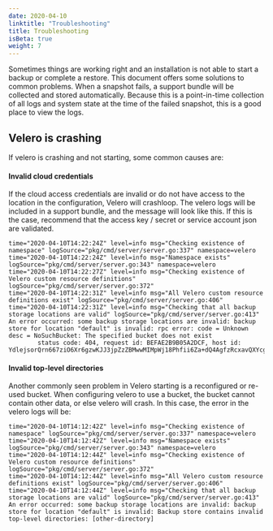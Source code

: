 ```yaml
---
date: 2020-04-10
linktitle: "Troubleshooting"
title: Troubleshooting
isBeta: true
weight: 7
---
```


Sometimes things are working right and an installation is not able to start a backup or complete a restore. This document offers some solutions to common problems. When a snapshot fails, a support bundle will be collected and stored automatically. Because this is a point-in-time collection of all logs and system state at the time of the failed snapshot, this is a good place to view the logs.

## Velero is crashing

If velero is crashing and not starting, some common causes are:

#### Invalid cloud credentials

If the cloud access credentials are invalid or do not have access to the location in the configuration, Velero will crashloop. The velero logs will be included in a support bundle, and the message will look like this. If this is the case, recommend that the access key / secret or service account json are validated.

```shell
time="2020-04-10T14:22:24Z" level=info msg="Checking existence of namespace" logSource="pkg/cmd/server/server.go:337" namespace=velero
time="2020-04-10T14:22:24Z" level=info msg="Namespace exists" logSource="pkg/cmd/server/server.go:343" namespace=velero
time="2020-04-10T14:22:27Z" level=info msg="Checking existence of Velero custom resource definitions" logSource="pkg/cmd/server/server.go:372"
time="2020-04-10T14:22:31Z" level=info msg="All Velero custom resource definitions exist" logSource="pkg/cmd/server/server.go:406"
time="2020-04-10T14:22:31Z" level=info msg="Checking that all backup storage locations are valid" logSource="pkg/cmd/server/server.go:413"
An error occurred: some backup storage locations are invalid: backup store for location "default" is invalid: rpc error: code = Unknown desc = NoSuchBucket: The specified bucket does not exist
        status code: 404, request id: BEFAE2B9B05A2DCF, host id: YdlejsorQrn667ziO6Xr6gzwKJJ3jpZzZBMwwMIMpWj18Phfii6Za+dQ4AgfzRcxavQXYcgxRJI=
```


#### Invalid top-level directories

Another commonly seen problem in Velero starting is a reconfigured or re-used bucket. When configuring velero to use a bucket, the bucket cannot contain other data, or else velero will crash.  In this case, the error in the velero logs will be:

```shell
time="2020-04-10T14:12:42Z" level=info msg="Checking existence of namespace" logSource="pkg/cmd/server/server.go:337" namespace=velero
time="2020-04-10T14:12:42Z" level=info msg="Namespace exists" logSource="pkg/cmd/server/server.go:343" namespace=velero
time="2020-04-10T14:12:44Z" level=info msg="Checking existence of Velero custom resource definitions" logSource="pkg/cmd/server/server.go:372"
time="2020-04-10T14:12:44Z" level=info msg="All Velero custom resource definitions exist" logSource="pkg/cmd/server/server.go:406"
time="2020-04-10T14:12:44Z" level=info msg="Checking that all backup storage locations are valid" logSource="pkg/cmd/server/server.go:413"
An error occurred: some backup storage locations are invalid: backup store for location "default" is invalid: Backup store contains invalid top-level directories: [other-directory]
```

